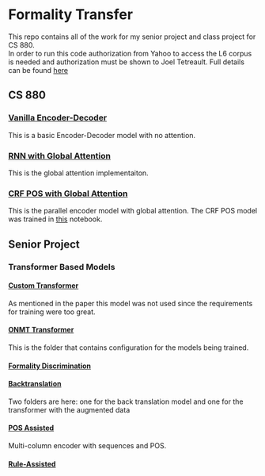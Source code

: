 # Formality Transfer
This repo contains all of the work for my senior project and class project for CS 880. <br>
In order to run this code authorization from Yahoo to access the L6 corpus is needed 
and authorization must be shown to Joel Tetreault. Full details can be found [here](https://github.com/raosudha89/GYAFC-corpus)

## CS 880
### [Vanilla Encoder-Decoder](https://github.com/sms1097/formality-transfer/blob/master/supervised/Baselines/Vanilla%20Encoder%20Decoder.ipynb)
This is a basic Encoder-Decoder model with no attention.

### [RNN with Global Attention](https://github.com/sms1097/formality-transfer/blob/master/supervised/Baselines/Global%20Attention%20Model.ipynb)
This is the global attention implementaiton.

### [CRF POS with Global Attention](https://github.com/sms1097/formality-transfer/blob/master/supervised/Multi-Encoder%20RNN/CRF%20POS%20Concat.ipynb)
This is the parallel encoder model with global attention. The CRF POS model was trained in [this](https://github.com/sms1097/formality-transfer/blob/master/supervised/Multi-Encoder%20RNN/POS%20Generation.ipynb) notebook.

## Senior Project
### Transformer Based Models
#### [Custom Transformer](https://github.com/sms1097/formality-transfer/blob/master/supervised/Baselines/Transformer%20Model.ipynb)
As mentioned in the paper this model was not used since the requirements for training were too great. 

#### [ONMT Transformer](https://github.com/sms1097/formality-transfer/tree/master/supervised/Baselines/onmt-transformer)
This is the folder that contains configuration for the models being trained.

#### [Formality Discrimination](https://github.com/sms1097/formality-transfer/tree/master/semi-supervised/Formality%20Discrimination)


#### [Backtranslation](https://github.com/sms1097/formality-transfer/tree/master/semi-supervised/backtranslation)
Two folders are here: one for the back translation model and one for the transformer with the augmented data

#### [POS Assisted](https://github.com/sms1097/formality-transfer/tree/master/supervised/Multi-Encoder%20Transformer/crf-pos/transformer-crf)
Multi-column encoder with sequences and POS.

#### [Rule-Assisted](https://github.com/sms1097/formality-transfer/tree/master/supervised/Multi-Encoder%20Transformer/rule-assisted)



